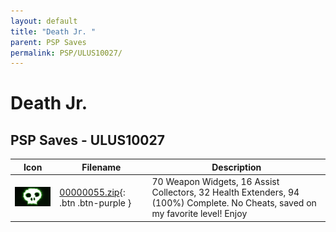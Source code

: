 ```yaml
---
layout: default
title: "Death Jr. "
parent: PSP Saves
permalink: PSP/ULUS10027/
---
```

# Death Jr. 

## PSP Saves - ULUS10027

| Icon | Filename | Description |
|------|----------|-------------|
| ![Death Jr. ](ICON0.PNG) | [00000055.zip](00000055.zip){: .btn .btn-purple } | 70 Weapon Widgets, 16 Assist Collectors, 32 Health Extenders, 94 (100%) Complete. No Cheats, saved on my favorite level! Enjoy |
